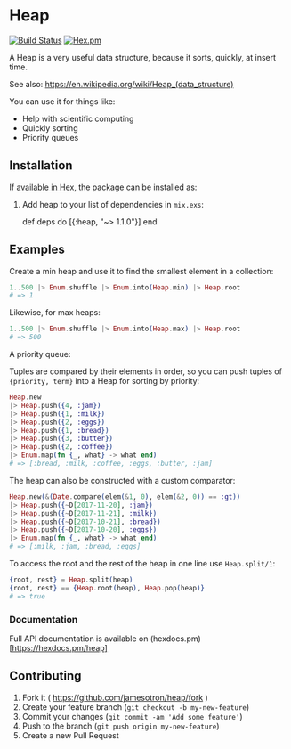 # Heap
[![Build Status](https://travis-ci.org/jamesotron/heap.svg?branch=master)](https://travis-ci.org/jamesotron/heap)
[![Hex.pm](https://img.shields.io/hexpm/v/heap.svg)](https://hex.pm/packages/heap)

A Heap is a very useful data structure, because it sorts, quickly, at insert time.


See also: https://en.wikipedia.org/wiki/Heap_(data_structure)

You can use it for things like:

  - Help with scientific computing
  - Quickly sorting
  - Priority queues

## Installation

If [available in Hex](https://hex.pm/docs/publish), the package can be installed as:

  1. Add heap to your list of dependencies in `mix.exs`:

        def deps do
          [{:heap, "~> 1.1.0"}]
        end

## Examples

Create a min heap and use it to find the smallest element in a collection:

```elixir
1..500 |> Enum.shuffle |> Enum.into(Heap.min) |> Heap.root
# => 1
```

Likewise, for max heaps:

```elixir
1..500 |> Enum.shuffle |> Enum.into(Heap.max) |> Heap.root
# => 500
```

A priority queue:

Tuples are compared by their elements in order, so you can push tuples
of `{priority, term}` into a Heap for sorting by priority:

```elixir
Heap.new
|> Heap.push({4, :jam})
|> Heap.push({1, :milk})
|> Heap.push({2, :eggs})
|> Heap.push({1, :bread})
|> Heap.push({3, :butter})
|> Heap.push({2, :coffee})
|> Enum.map(fn {_, what} -> what end)
# => [:bread, :milk, :coffee, :eggs, :butter, :jam]
```

The heap can also be constructed with a custom comparator:

```elixir
Heap.new(&(Date.compare(elem(&1, 0), elem(&2, 0)) == :gt))
|> Heap.push({~D[2017-11-20], :jam})
|> Heap.push({~D[2017-11-21], :milk})
|> Heap.push({~D[2017-10-21], :bread})
|> Heap.push({~D[2017-10-20], :eggs})
|> Enum.map(fn {_, what} -> what end)
# => [:milk, :jam, :bread, :eggs]
```

To access the root and the rest of the heap in one line use `Heap.split/1`:

```elixir
{root, rest} = Heap.split(heap)
{root, rest} == {Heap.root(heap), Heap.pop(heap)}
# => true
```

### Documentation

Full API documentation is available on (hexdocs.pm)[https://hexdocs.pm/heap]

## Contributing

1. Fork it ( https://github.com/jamesotron/heap/fork )
2. Create your feature branch (`git checkout -b my-new-feature`)
3. Commit your changes (`git commit -am 'Add some feature'`)
4. Push to the branch (`git push origin my-new-feature`)
5. Create a new Pull Request
